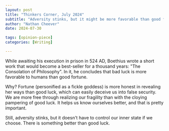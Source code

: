 ```yaml
---
layout: post
title: "Thinkers Corner, July 2024"
subtitle: "Adversity stinks, but it might be more favorable than good fortune."
author: "Nathan Cheever"
date: 2024-07-30

tags: [opinion-piece]
categories: [Writing]

---
```


While awaiting his execution in prison in 524 AD, Boethius wrote a short work that would become a best-seller for a thousand years: "The Consolation of Philosophy". In it, he concludes that bad luck is more favorable to humans than good fortune.

Why? Fortune (personified as a fickle goddess) is more honest in revealing her ways than good luck, which can easily deceive us into false security. We are more free through realizing our fragility than with the cloying pampering of good luck. It helps us know ourselves better, and that is pretty important.

Still, adversity stinks, but it doesn't have to control our inner state if we choose. There is something better than good luck.
